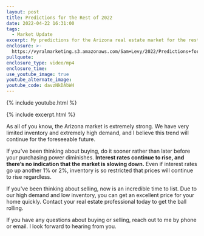 ```yaml
---
layout: post
title: Predictions for the Rest of 2022
date: 2022-04-22 16:31:00
tags:
  - Market Update
excerpt: My predictions for the Arizona real estate market for the rest of 2022.
enclosure: >-
  https://vyralmarketing.s3.amazonaws.com/Sam+Levy/2022/Predictions+for+the+Rest+of+2022.mp4
pullquote:
enclosure_type: video/mp4
enclosure_time:
use_youtube_image: true
youtube_alternate_image:
youtube_code: davzNkDAbW4
---
```

{% include youtube.html %}

{% include excerpt.html %}

As all of you know, the Arizona market is extremely strong. We have very limited inventory and extremely high demand, and I believe this trend will continue for the foreseeable future.

If you've been thinking about buying, do it sooner rather than later before your purchasing power diminishes. **Interest rates continue to rise, and there’s no indication that the market is slowing down.** Even if interest rates go up another 1% or 2%, inventory is so restricted that prices will continue to rise regardless.

If you've been thinking about selling, now is an incredible time to list. Due to our high demand and low inventory, you can get an excellent price for your home quickly. Contact your real estate professional today to get the ball rolling.

If you have any questions about buying or selling, reach out to me by phone or email. I look forward to hearing from you.
